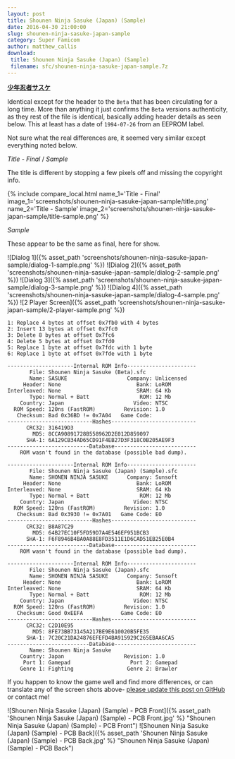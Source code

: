 ```yaml
---
layout: post
title: Shounen Ninja Sasuke (Japan) (Sample)
date: 2016-04-30 21:00:00
slug: shounen-ninja-sasuke-japan-sample
category: Super Famicom
author: matthew_callis
download:
 title: Shounen Ninja Sasuke (Japan) (Sample)
 filename: sfc/shounen-ninja-sasuke-japan-sample.7z
---
```


__[少年忍者サスケ](https://superfamicom.org/info/shonen-ninja-sasuke)__

Identical except for the header to the `Beta` that has been circulating for a long time. More than anything it just confirms the `Beta` versions authenticity, as they rest of the file is identical, basically adding header details as seen below. This at least has a date of `1994-07-26` from an EEPROM label.

Not sure what the real differences are, it seemed very similar except everything noted below.

_Title - Final_  / _Sample_

The title is different by stopping a few pixels off and missing the copyright info.

{% include compare_local.html
    name_1='Title - Final'
    image_1='screenshots/shounen-ninja-sasuke-japan-sample/title.png'
    name_2='Title - Sample'
    image_2='screenshots/shounen-ninja-sasuke-japan-sample/title-sample.png'
%}

_Sample_

These appear to be the same as final, here for show.

![Dialog 1]({% asset_path 'screenshots/shounen-ninja-sasuke-japan-sample/dialog-1-sample.png' %})
![Dialog 2]({% asset_path 'screenshots/shounen-ninja-sasuke-japan-sample/dialog-2-sample.png' %})
![Dialog 3]({% asset_path 'screenshots/shounen-ninja-sasuke-japan-sample/dialog-3-sample.png' %})
![Dialog 4]({% asset_path 'screenshots/shounen-ninja-sasuke-japan-sample/dialog-4-sample.png' %})
![2 Player Screen]({% asset_path 'screenshots/shounen-ninja-sasuke-japan-sample/2-player-sample.png' %})

```
1: Replace 4 bytes at offset 0x7fb0 with 4 bytes
2: Insert 13 bytes at offset 0x7fc0
3: Delete 8 bytes at offset 0x7fc6
4: Delete 5 bytes at offset 0x7fd0
5: Replace 1 byte at offset 0x7fdc with 1 byte
6: Replace 1 byte at offset 0x7fde with 1 byte
```

```
---------------------Internal ROM Info----------------------
       File: Shounen Ninja Sasuke (Beta).sfc
       Name: SASUKE                   Company: Unlicensed
     Header: None                        Bank: LoROM
Interleaved: None                        SRAM: 64 Kb
       Type: Normal + Batt                ROM: 12 Mb
    Country: Japan                      Video: NTSC
  ROM Speed: 120ns (FastROM)         Revision: 1.0
   Checksum: Bad 0x36BD != 0x7A04   Game Code:     
---------------------------Hashes---------------------------
      CRC32: 316419D3
        MD5: 8CCA90891728B558962D2E012D859097
      SHA-1: 6A129CB34AD65CD91F4EB27D3F318C0B205AE9F3
--------------------------Database--------------------------
    ROM wasn't found in the database (possible bad dump).

---------------------Internal ROM Info----------------------
       File: Shounen Ninja Sasuke (Japan) (Sample).sfc
       Name: SHONEN NINJA SASUKE      Company: Sunsoft
     Header: None                        Bank: LoROM
Interleaved: None                        SRAM: 64 Kb
       Type: Normal + Batt                ROM: 12 Mb
    Country: Japan                      Video: NTSC
  ROM Speed: 120ns (FastROM)         Revision: 1.0
   Checksum: Bad 0x3930 != 0x7A01   Game Code: EO  
---------------------------Hashes---------------------------
      CRC32: B8A87C29
        MD5: 64B27EC10F5FD59D7A4E546EF951BCB3
      SHA-1: F6F8946B4BA0A88E8FD3511E1D6CAD51EB25E0B4
--------------------------Database--------------------------
    ROM wasn't found in the database (possible bad dump).

---------------------Internal ROM Info----------------------
       File: Shounen Ninja Sasuke (Japan).sfc
       Name: SHONEN NINJA SASUKE      Company: Sunsoft
     Header: None                        Bank: LoROM
Interleaved: None                        SRAM: 64 Kb
       Type: Normal + Batt                ROM: 12 Mb
    Country: Japan                      Video: NTSC
  ROM Speed: 120ns (FastROM)         Revision: 1.0
   Checksum: Good 0xEEFA            Game Code: EO  
---------------------------Hashes---------------------------
      CRC32: C2D10E95
        MD5: 8FE73BB73145A217BE9E610020B5FE35
      SHA-1: 7C20C21DA24876EFEFD4BA915929C265EBAA6CA5
--------------------------Database--------------------------
       Name: Shounen Ninja Sasuke
    Country: Japan                   Revision: 1.0
     Port 1: Gamepad                   Port 2: Gamepad
    Genre 1: Fighting                 Genre 2: Brawler
```

If you happen to know the game well and find more differences, or can translate any of the screen shots above- [please update this post on GitHub](https://github.com/MatthewCallis/eludevisibility.org) or contact me!

![Shounen Ninja Sasuke (Japan) (Sample) - PCB Front]({% asset_path 'Shounen Ninja Sasuke (Japan) (Sample) - PCB Front.jpg' %} "Shounen Ninja Sasuke (Japan) (Sample) - PCB Front")
![Shounen Ninja Sasuke (Japan) (Sample) - PCB Back]({% asset_path 'Shounen Ninja Sasuke (Japan) (Sample) - PCB Back.jpg' %} "Shounen Ninja Sasuke (Japan) (Sample) - PCB Back")
